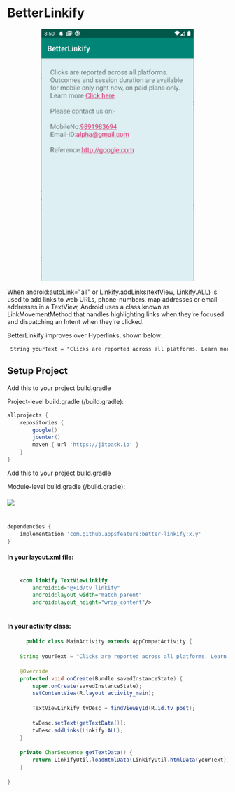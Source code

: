 # BetterLinkify 

<p align="center">
  <img src="https://raw.githubusercontent.com/appsfeature/better-linkify/master/screenshots/preview.png" alt="Preview 1" width="350" /> 
</p>

When android:autoLink="all" or Linkify.addLinks(textView, Linkify.ALL) is used to add links to web URLs, phone-numbers, map addresses or email addresses in a TextView, Android uses a class known as LinkMovementMethod that handles highlighting links when they're focused and dispatching an Intent when they're clicked.

BetterLinkify improves over Hyperlinks, shown below:

```html 
 String yourText = "Clicks are reported across all platforms. Learn more <a href='https://www.google.com'><strong>Click here</strong></a> <p><br>Please contact us on:- <br><br>MobileNo:9891983694 <br>Email-ID:alpha@gmail.com <br><br>Reference:http://google.com</p>";
```

  
## Setup Project

Add this to your project build.gradle

Project-level build.gradle (<project>/build.gradle):

``` gradle 
allprojects {
    repositories {
        google()
        jcenter() 
        maven { url 'https://jitpack.io' } 
    } 
}
```

Add this to your project build.gradle

Module-level build.gradle (<module>/build.gradle): 

#### [![](https://jitpack.io/v/appsfeature/better-linkify.svg)](https://jitpack.io/#appsfeature/better-linkify)
```gradle  

dependencies {
    implementation 'com.github.appsfeature:better-linkify:x.y'
} 
```
 

#### In your layout.xml file:
```xml 

    <com.linkify.TextViewLinkify
        android:id="@+id/tv_linkify"
        android:layout_width="match_parent"
        android:layout_height="wrap_content"/>
                                
```

#### In your activity class:
```java 
      public class MainActivity extends AppCompatActivity {

    String yourText = "Clicks are reported across all platforms. Learn more <a href='https://www.google.com'><strong>Click here</strong></a> <p><br>Please contact us on:- <br><br>MobileNo:9891983694 <br>Email-ID:alpha@gmail.com <br><br>Reference:http://google.com</p>";

    @Override
    protected void onCreate(Bundle savedInstanceState) {
        super.onCreate(savedInstanceState);
        setContentView(R.layout.activity_main);

        TextViewLinkify tvDesc = findViewById(R.id.tv_post);

        tvDesc.setText(getTextData());
        tvDesc.addLinks(Linkify.ALL);
    }

    private CharSequence getTextData() {
        return LinkifyUtil.loadHtmlData(LinkifyUtil.htmlData(yourText));
    }

}
                                
```
 
